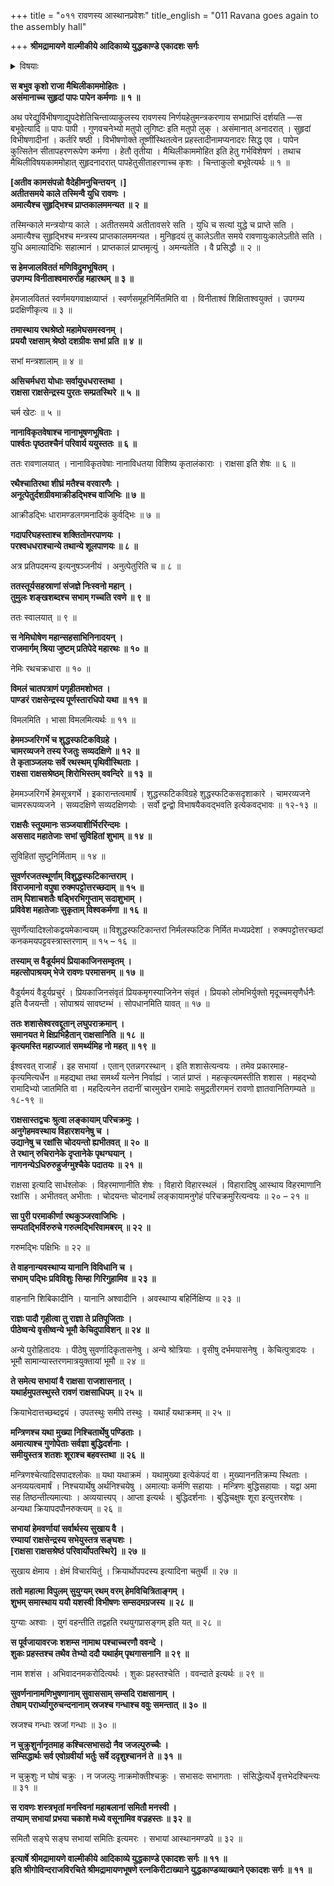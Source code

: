 +++
title = "०११ रावणस्य आस्थानप्रवेशः"
title_english = "011 Ravana goes again to the assembly hall"

+++
**श्रीमद्रामायणे वाल्मीकीये आदिकाव्ये युद्धकाण्डे एकादशः सर्गः**


<details><summary>विषयाः</summary>

रावणेन मन्त्रकरणाय सभाप्रवेशः ॥ १ ॥ रावणाज्ञयादूता हूतैराक्षसैर्नानायानैरावण सभाप्रवेशः ॥ २ ॥ रथारोहणेनसभामागतेनविभीषणेन रावणप्रणामपूर्वकं तन्नियोगेनपरमासने समुपवेशनम् ॥ ३ ॥

</details>




**स बभुव कृशो राजा मैथिलीकाममोहितः ।  
असंमानाच्च सुहृदां पापः पापेन कर्मणाः ॥ १ ॥**

अथ परेद्युर्विभीषणाद्युपदेशेतिचिन्ताव्याकुलस्य रावणस्य निर्णयहेतुमन्त्रकरणाय सभाप्राप्तिं दर्शयति —स बभूवेत्यादि ॥ पापः पापी । गुणवचनेभ्यो मतुपो लुगिष्टः इति मतुपो लुक् । असंमानात् अनादरात् । सुहृदां विभीषणादीनां । कर्तरि षष्ठी । विभीषणोक्ते तूष्णींस्थितत्वेन प्रहस्तादीनामप्यनादरः सिद्ध एव । पापेन कुत्सितेन सीतापहरणरूपेण कर्मणा । हेतौ तृतीया । मैथिलीकाममोहित इति हेतु गर्भविशेषणं । तथाच मैथिलीविषयकाममोहात् सुहृदनादरात् पापहेतुसीताहरणाच्च कृशः । चिन्ताकुलो बभूवेत्यर्थः ॥ १ ॥

**\[अतीव कामसंपन्नो वैदेहीमनुचिन्तयन् ।\]  
अतीतसमये काले तस्मिन्वै युधि रावणः ।  
अमात्यैश्च सुहृद्भिश्च प्राप्तकालममन्यत ॥ २ ॥**

तस्मिन्काले मन्त्रयोग्य काले । अतीतसमये अतीतावसरे सति । युधि च सत्यां युद्धे च प्राप्ते सति । अमात्यैश्च सुहृद्भिश्च मन्त्रस्य प्राप्तकालममन्यत । मुनिहृदयं तु कालेऽतीत समये रावणायुःकालेऽतीते सति । युधि अमात्यादिभिः सहात्मानं । प्राप्तकालं प्राप्तमृत्युं । अमन्यतेति । वै प्रसिद्धौ ॥ २ ॥



**स हेमजालविततं मणिविद्रुमभूषितम् ।  
उपगम्य विनीताश्वमारुरोह महारथम् ॥ ३ ॥**

हेमजालविततं स्वर्णमयगवाक्षव्याप्तं । स्वर्णसमूहनिर्मितमिति वा । विनीताश्वं शिक्षिताश्वयुक्तं । उपगम्य प्रदक्षिणीकृत्य ॥ ३ ॥



**तमास्थाय रथश्रेष्ठो महामेघसमस्वनम् ।  
प्रययौ रक्षसाम् श्रेष्ठो दशग्रीवः सभां प्रति ॥ ४ ॥**

सभां मन्त्रशालाम् ॥ ४ ॥



**असिचर्मधरा योधाः सर्वायुधधरास्तथा ।  
राक्षसा राक्षसेन्द्रस्य पुरतः सम्प्रतस्थिरे ॥ ५ ॥**

चर्म खेटः ॥ ५ ॥



**नानाविकृतवेषाश्च नानाभूषणभूषिताः ।  
पार्श्वतः पृष्ठतश्चैनं परिवार्य ययुस्ततः ॥ ६ ॥**

ततः रावणालयात् । नानाविकृतवेषाः नानाविधतया विशिष्य कृतालंकाराः । राक्षसा इति शेषः ॥ ६ ॥



**रथैश्चातिरथा शीघ्रं मतैश्च वरवारणैः ।  
अनूत्पेतुर्दशग्रीवमाक्रीडद्भिश्च वाजिभिः ॥ ७ ॥**

आक्रीडद्भिः धारामण्डलगमनादिकं कुर्वद्भिः ॥ ७ ॥



**गदापरिघहस्ताश्च शक्तितोमरपाणयः ।  
परश्वधधराश्चान्ये तथान्ये शूलपाणयः ॥ ८ ॥**

अत्र प्रतिपदमन्य इत्यनुषञ्जनीयं । अनुत्पेतुरिति च ॥ ८ ॥



**ततस्तूर्यसहस्राणां संजज्ञे निःस्वनो महान् ।  
तुमुलः शङ्खशब्दश्च सभाम् गच्चति रवणे ॥ ९ ॥**

ततः स्वालयात् ॥ ९ ॥



**स नेमिघोषेण महान्सहसाभिनिनादयन् ।  
राजमार्गम् श्रिया जुष्टम् प्रतिपेदे महारथः ॥ १० ॥**

नेमिः रथचक्रधारा ॥ १० ॥



**विमलं चातपत्राणं पगृहीतमशोभत ।  
पाण्डरं राक्षसेन्द्रस्य पूर्णस्तारधिपो यथा ॥ ११ ॥**

विमलमिति । भासा विमलमित्यर्थः ॥ ११ ॥



**हेममञ्जरिगर्भे च शुद्धस्फटिकविग्रहे ।  
चामरव्यजने तस्य रेजतुः सव्यदक्षिणे ॥ १२ ॥  
ते कृताञ्जलयः सर्वे रथस्थम् पृथिवीस्थिताः ।  
राक्ष्सा राक्षसश्रेष्ठम् शिरोभिस्तम् ववन्दिरे ॥ १३ ॥**

हेममञ्जरिगर्भे हेमसूत्रगर्भे । इकारान्तत्वमार्षं । शुद्धस्फटिकविग्रहे शुद्धस्फटिकसदृशाकारे । चामरव्यजने चामररूपव्यजने । सव्यदक्षिणे सव्यदक्षिणयोः । सर्वो द्वन्द्वो विभाषयैकवद्भवति इत्येकवद्भावः ॥ १२-१३ ॥



**राक्षसैः स्तूयमानः सञ्जयाशीर्भिररिन्दमः ।  
अससाद महातेजाः सभां सुविहितां शुभाम् ॥ १४ ॥**

सुविहितां सुष्टुनिर्मिताम् ॥ १४ ॥



**सुवर्णरजतस्थूर्णाम् विशुद्धस्फटिकान्तराम् ।  
विराजमानो वपुषा रुक्मपट्टोत्तरच्छदाम् ॥ १५ ॥  
ताम् पिशाचशतैः षड्भिरभिगुप्ताम् सदाशुभाम् ।  
प्रविवेश महातेजाः सुकृताम् विश्वकर्मणा ॥ १६ ॥**

सुवर्णेत्यादिश्लोकद्वयमेकान्वयम् ॥ विशुद्धस्फटिकान्तरां निर्मलस्फटिक निर्मित मध्यप्रदेशां । रुक्मपट्टोत्तरच्छदां कनकमयपट्टवस्त्रास्तरणाम् ॥ १५ – १६ ॥

**तस्याम् स वैडूर्यमयं प्रियाकाजिनसम्वृतम् ।  
महत्सोपाश्रयम् भेजे रावणः परमासनम् ॥ १७ ॥**

वैडूर्यमयं वैडूर्यप्रचुरं । प्रियकाजिनसंवृतं प्रियकमृगस्याजिनेन संवृतं । प्रियको लोमभिर्युक्तो मृदूच्चमसृणैर्धनैः इति वैजयन्ती । सोपाश्रयं सावष्टम्भं । सोपधानमिति यावत् ॥ १७ ॥



**ततः शशासेश्वरवद्दूतान् लघुपराक्रमान् ।  
समानयत मे क्षिप्रभिहैतान् राक्षसानिति ॥ १८ ॥  
कृत्यमस्ति महाज्जातं समर्थ्यमिह नो महत् ॥ १९ ॥**

ईश्वरवत् राजार्हं । इह सभायां । एतान् एतन्नगरस्थान् । इति शशासेत्यन्वयः । तमेव प्रकारमाह- कृत्यमित्यर्धेन ॥ महद्यथा तथा समर्थ्यं यत्नेन निर्वाह्यं । जातं प्राप्तं । महत्कृत्यमस्तीति शशास । महद्भ्यो रामादिभ्यो जातमिति वा । महदित्यनेन तदानीं चारमुखेन रामादेः समुद्रतीरगमनं रावणो ज्ञातवानितिगम्यते ॥ १८-१९ ॥



**राक्षसास्तद्वचः श्रुत्वा लङ्कायाम् परिचक्रमुः ।  
अनुगेहमवस्थाय विहारशयनेषु च ।  
उद्यानेषु च रक्षांसि चोदयन्तो ह्यभीतवत् ॥ २० ॥  
ते रथान् रुचिरानेके दृप्तानेके पृथग्घयान् ।  
नागनन्येऽधिरुरुहुर्जग्मुश्चैके पदातयः ॥ २१ ॥**

राक्षसा इत्यादि सार्धश्लोकः । विहरमाणानीति शेषः । विहारो विहारस्थलं । विहारादिषु आस्थाय विहरमाणानि रक्षांसि । अभीतवत् अभीताः । चोदयन्तः चोदनार्थं लङ्कायामनुगेहं परिचक्रमुरित्यन्वयः ॥ २० – २१ ॥



**सा पुरी परमाकीर्णा रथकुञ्जरवाजिभिः ।  
सम्पतद्भिर्विरुरुचे गरुत्मद्भिरिवामबरम् ॥ २२ ॥**

गरुमद्भिः पक्षिभिः ॥ २२ ॥



**ते वाहनान्यवस्थाप्य यानानि विविधानि च ।  
सभाम् पद्भिः प्रविविशुः सिम्हा गिरिगुहामिव ॥ २३ ॥**

वाहनानि शिबिकादीनि । यानानि अश्वादीनि । अवस्थाप्य बहिर्निक्षिप्य ॥ २३ ॥



**राज्ञः पादौ गृहीत्वा तु राज्ञा ते प्रतिपूजिताः ।  
पीठेष्वन्ये वृसीष्वन्ये भूमौ केचिदुपाविशन् ॥ २४ ॥**

अन्ये पुरोहितादयः । पीठेषु सुवर्णादिकृतासनेषु । अन्ये श्रोत्रियाः । वृसीषु दर्भमयासनेषु । केचित्पुत्रादयः । भूमौ सामान्यास्तरणमात्रयुक्तायां भूमौ ॥ २४ ॥



**ते समेत्य सभायां वै राक्षसा राजशासनात् ।  
यथार्हमुपतस्थुस्ते रावणं राक्षसाधिपम् ॥ २५ ॥**

क्रियाभेदात्तच्छब्दद्वयं । उपतस्थुः समीपे तस्थुः । यथार्हं यथाक्रमम् ॥ २५ ॥



**मन्त्रिणश्च यथा मुख्या निश्चितार्थेषु पण्डिताः ।  
अमात्याश्च गुणोपेताः सर्वज्ञा बुद्धिदर्शनाः ।  
समीयुस्तत्र शतशः शूराश्च बहवस्तथा ॥ २६ ॥**

मन्त्रिणश्चेत्यादिसपादश्लोकः ॥ यथा यथाक्रमं । यथामुख्या इत्येकंपदं वा । मुख्याननतिक्रम्य स्थिताः । अनव्ययत्वमार्षं । निश्चयार्थेषु अर्थनिश्चयेषु । अमात्याः कर्मणि सहायाः । मन्त्रिणः बुद्धिसहायाः । यद्वा अमा सह तिष्ठन्तीत्यमात्याः । अव्ययात्त्यप् । आप्ता इत्यर्थः । बुद्धिदर्शनाः । बुद्धिचक्षुषः शूरा इत्युत्तरशेषः । अन्यथा क्रियापदपौनरुक्त्यम् ॥ २६ ॥



**सभायां हेमवर्णायां सर्वार्थस्य सुखाय वै ।  
रम्यायां राक्षसेन्द्रस्य सभेयुस्तत्र सङ्घशः ।  
\[राक्षसा राक्षसश्रेष्ठं परिवार्योपतस्थिरे\] ॥ २७ ॥**

सुखाय क्षेमाय । क्षेमं विचारयितुं । क्रियार्थोपपदस्य इत्यादिना चतुर्थी ॥ २७ ॥



**ततो महात्मा विपुलम् सुयुग्यम् रथम् वरम् हेमविचित्रिताङ्गम् ।  
शुभम् समास्थाय ययौ यशस्वी विभीषणः सम्सदमग्रजस्य ॥ २८ ॥**

युग्याः अश्वाः । युगं वहन्तीति तद्वहति रथयुगप्रासङ्गम् इति यत् ॥ २८ ॥



**स पूर्वजायावरजः शशम्स नामाथ पश्चाच्चरणौ ववन्दे ।  
शुकः प्रहस्तश्च तथैव तेभ्यो ददौ यथार्हम् पृथगासनानि ॥ २९ ॥**

नाम शशंस । अभिवादनमकरोदित्यर्थः । शुकः प्रहस्तश्चेति । ववन्दाते इत्यर्थः ॥ २९ ॥



**सुवर्णनानामणिभुषणानाम् सुवाससाम् सम्सदि राक्षसानाम् ।  
तेषाम् परार्ध्यागुरुचन्दनानाम् स्रजश्च गन्धाश्च ववुः समन्तात् ॥ ३० ॥**

स्रजश्च गन्धाः स्रजां गन्धाः ॥ ३० ॥



**न चुक्रुशुर्नानृतमाह कश्चित्सभासदो नैव जजल्पुरुच्चैः ।  
सम्सिद्धार्थः सर्व एवोग्रवीर्या भर्तुः सर्वे ददृशुश्चाननं ते ॥ ३१ ॥**

न चुक्रुशुः न घोषं चक्रुः । न जजल्पुः नाक्रमोक्तीश्चक्रुः । सभासदः सभागताः । संसिद्धेत्यर्धे वृत्तभेदश्चिन्त्यः ॥ ३१ ॥



**स रावणः शस्त्रभृतां मनस्विनां महाबलानां समितौ मनस्वी ।  
तप्याम् सभायां प्रभया चकाशे मध्ये वसूनामिव वज्रहस्तः ॥ ३२ ॥**

समितौ सङ्घे सङ्घ सभायां समितिः इत्यमरः । सभायां आस्थानमण्डपे ॥ ३२ ॥

**इत्यार्षे श्रीमद्रामायणे वाल्मीकीये आदिकाव्ये युद्धकाण्डे एकादशः सर्गः ॥ ११ ॥  
इति श्रीगोविन्दराजविरचिते श्रीमद्रामायणभूषणे रत्नकिरीटाख्याने युद्धकाण्डव्याख्याने एकादशः सर्गः ॥ ११ ॥**
